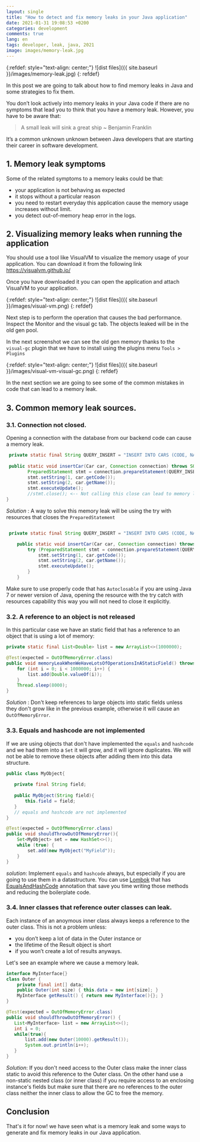 ```yaml
---
layout: single
title: "How to detect and fix memory leaks in your Java application"
date: 2021-01-31 19:08:53 +0200
categories: development
comments: true
lang: en
tags: developer, leak, java, 2021
image: images/memory-leak.jpg
---
```


{:refdef: style="text-align: center;"}
![dist files]({{ site.baseurl }}/images/memory-leak.jpg)
{: refdef}

In this post we are going to talk about how to find memory leaks in Java and some strategies to fix them. 

You don’t look actively into memory leaks in your Java code if there are no symptoms that lead you to think that you have a memory leak. However, you have to be aware that:

> A small leak will sink a great ship
> ~ Benjamin Franklin

It’s a common unknown unknown between Java developers that are starting their career in software development. 

## 1. Memory leak symptoms

Some of the related symptoms to a memory leaks could be that: 
- your application is not behaving as expected 
- it stops without a particular reason
- you need to restart everyday this application cause the memory usage increases without limit. 
- you detect out-of-memory heap error in the logs.

## 2. Visualizing memory leaks when running the application

You should use a tool like VisualVM to visualize the memory usage of your application. You can download it from the following link <a href="https://visualvm.github.io/">https://visualvm.github.io/</a> 

Once you have downloaded it you can open the application and attach VisualVM to your application.

{:refdef: style="text-align: center;"}
![dist files]({{ site.baseurl }}/images/visual-vm.png)
{: refdef}

Next step is to perform the operation that causes the bad performance. Inspect the Monitor and the visual gc tab. The objects leaked will be in the old gen pool.

In the next screenshot we can see the old gen memory thanks to the `visual-gc` plugin that we have to install using the plugins menu `Tools > Plugins`

{:refdef: style="text-align: center;"}
![dist files]({{ site.baseurl }}/images/visual-vm-visual-gc.png)
{: refdef}

In the next section we are going to see some of the common mistakes in code that can lead to a memory leak.

## 3. Common memory leak sources.

### 3.1. Connection not closed.

Opening a connection with the database from our backend code can cause a memory leak.

```java
 private static final String QUERY_INSERT = "INSERT INTO CARS (CODE, NAME) VALUES (?, ?)";
 
 public static void insertCar(Car car, Connection connection) throws SQLException {
        PreparedStatement stmt = connection.prepareStatement(QUERY_INSERT);
        stmt.setString(1, car.getCode());
        stmt.setString(2, car.getName());
        stmt.executeUpdate();
        //stmt.close(); <-- Not calling this close can lead to memory leak 
}
```
*Solution* : A way to solve this memory leak will be using the try with resources that closes the `PreparedStatement` 

```java

 private static final String QUERY_INSERT = "INSERT INTO CARS (CODE, NAME) VALUES (?, ?)";

    public static void insertCar(Car car, Connection connection) throws SQLException {
        try (PreparedStatement stmt = connection.prepareStatement(QUERY_INSERT)) {
            stmt.setString(1, car.getCode());
            stmt.setString(2, car.getName());
            stmt.executeUpdate();
        }
    }
```
Make sure to use properly code that has `Autoclosable` if you are using Java 7 or newer version of Java, opening the resource with the try catch with resources capability this way you will not need to close it explicitly.

### 3.2. A reference to an object is not released

In this particular case we have an static field that has a reference to an object that is using a lot of memory:

```java
private static final List<Double> list = new ArrayList<>(1000000);

@Test(expected = OutOfMemoryError.class)
public void memoryLeakWhenWeHaveLotsOfOperationsInAStaticField() throws InterruptedException {
    for (int i = 0; i < 1000000; i++) {
        list.add(Double.valueOf(i));
    }
    Thread.sleep(8000); 
}

```
*Solution* : Don't keep references to large objects into static fields unless they don't grow like in the previous example, otherwise it will cause an `OutOfMemoryError`.

### 3.3. Equals and hashcode are not implemented 

If we are using objects that don't have implemented the `equals` and `hashcode` and we had them into a `Set` it will grow, and it will ignore duplicates. We will not be able to remove these objects after adding them into this data structure. 

```java
public class MyObject{
   
   private final String field;
   
   public MyObject(String field){
       this.field = field; 
   }
   // equals and hashcode are not implemented
}

@Test(expected = OutOfMemoryError.class)
public void shouldThrowOutOfMemoryError(){
    Set<MyObject> set = new HashSet<>();
    while (true) {
        set.add(new MyObject("MyField"));
    }
}

```
*solution*: Implement `equals` and `hashcode` always, but especially if you are going to use them in a datastructure. You can use <a href="https://projectlombok.org/">Lombok</a> that has <a href="https://projectlombok.org/features/EqualsAndHashCode">EqualsAndHashCode</a> annotation that save you time writing those methods and reducing the boilerplate code.

### 3.4. Inner classes that reference outer classes can leak. 

Each instance of an anoymous inner class always keeps a reference to the outer class. This is not a problem unless: 

- you don’t keep a lot of data in the Outer instance or
- the lifetime of the Result object is short
- if you won’t create a lot of results anyways.

Let's see an example where we cause a memory leak. 

```java
interface MyInterface{}
class Outer {
    private final int[] data;
    public Outer(int size) { this.data = new int[size]; }
    MyInterface getResult() { return new MyInterface(){}; }
}

@Test(expected = OutOfMemoryError.class)
public void shouldThrowOutOfMemoryError() {
   List<MyInterface> list = new ArrayList<>();
   int i = 0;
   while(true){
       list.add(new Outer(10000).getResult());
       System.out.println(i++);
   }
}

```
*Solution*: If you don't need access to the Outer class make the inner class static to avoid this reference to the Outer class. On the other hand use a non-static nested class (or inner class) if you require access to an enclosing instance's fields but make sure that there are no references to the outer class neither the inner class to allow the GC to free the memory.

## Conclusion
That's it for now! we have seen what is a memory leak and some ways to generate and fix memory leaks in our Java application.


 

